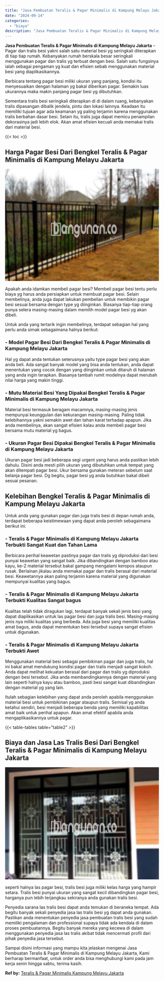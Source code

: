 ```yaml
---
title: "Jasa Pembuatan Teralis & Pagar Minimalis di Kampung Melayu Jakarta"
date: "2024-09-14"
categories: 
  - "biaya"
description: "Jasa Pembuatan Teralis & Pagar Minimalis di Kampung Melayu Jakarta. Sampai disini informasi yang mampu kita jelaskan mengenai Jasa Pembuatan Teralis & Pagar..."
---
```


**Jasa Pembuatan Teralis & Pagar Minimalis di Kampung Melayu Jakarta** – Pagar dan tralis besi yakni salah satu material besi yg seringkali diterapkan di tiap tiap rumah. Kebanyakan rumah berskala besar seringkali menggunakan pagar dan tralis yg terbuat dengan besi. Salah satu fungsinya ialah sebagai pengaman yg kuat dan efisien sebab menggunakan material besi yang diaplikasikannya.

Berbicara tentang pagar besi miliki ukuran yang panjang, kondisi itu menyesuaikan dengan halaman yg bakal diberikan pagar. Semakin luas ukurannya maka makin panjang pagar besi yg dibutuhkan.

Sementara tralis besi seringkali diterapkan di di dalam ruang, kebanyakan tralis dipasangan dibalik jendela, pintu dan lokasi lainnya. Keadaan itu memiliki tujuan agar ada keamanan yg paling terjamin karena menggunakan tralis berbahan dasar besi. Selain itu, tralis juga dapat memicu penampilan dekorasinya jadi lebih elok. Akan amat efisien kecuali anda memakai tralis dari material besi.

{{< toc >}}

## Harga Pagar Besi Dari Bengkel Teralis & Pagar Minimalis di Kampung Melayu Jakarta

![Jasa Pembuatan Teralis & Pagar Minimalis di Kampung Melayu Jakarta](/images/pagar-minimalis-murah-20.png)

Apakah anda idamkan membeli pagar besi? Membeli pagar besi tentu perlu biaya yg harus anda persiapkan untuk membuat pagar besi. Selain membelinya, anda juga dapat lakukan pembelian untuk membikin pagar besi sesuai bersama dengan type yg diinginkan. Biasanya tiap-tiap orang punya selera masing-masing dalam memilih model pagar besi yg akan dibeli.

Untuk anda yang tertarik ingin membelinya, terdapat sebagian hal yang perlu anda simak sebagaimana halnya berikut:
### \- Model Pagar Besi Dari Bengkel Teralis & Pagar Minimalis di Kampung Melayu Jakarta

Hal yg dapat anda tentukan seterusnya yaitu type pagar besi yang akan anda beli. Ada sangat banyak model yang bisa anda tentukan, anda dapat menentukan yang cocok dengan yang diinginkan untuk ditaruh di halaman yang anda ingin terapkan. Biasanya tambah rumit modelnya dapat merubah nilai harga yang makin tinggi.

### \- Mutu Material Besi Yang Dipakai Bengkel Teralis & Pagar Minimalis di Kampung Melayu Jakarta

Material besi termasuk beragam macamnya, masing-masing jenis mempunyai keunggulan dan kekurangan masing-masing. Paling tidak kelebihannya yakni semakin awet dan tahan karat terhadap apapun. Jika anda membelinya, akan sangat efisien kalau anda membeli pagar besi bersama mutu material yg bagus.

### \- Ukuran Pagar Besi Dipakai Bengkel Teralis & Pagar Minimalis di Kampung Melayu Jakarta

Ukuran pagar besi jadi beberapa segi urgent yang harus anda pastikan lebih dahulu. Disini anda mesti pilih ukuran yang dibutuhkan untuk tempat yang akan ditempati pagar besi. Ukur bersama gunakan meteran sebelum saat belanja pagar besi. Dg begitu, pagar besi yg anda butuhkan bakal dibeli sesuai pesanan.

## Kelebihan Bengkel Teralis & Pagar Minimalis di Kampung Melayu Jakarta

Untuk anda yang gunakan pagar dan juga tralis besi di depan rumah anda, terdapat beberapa keistimewaan yang dapat anda peroleh sebagaimana berikut ini.

### \- Teralis & Pagar Minimalis di Kampung Melayu Jakarta Terbukti Sangat Kuat dan Tahan Lama

Berbicara perihal keawetan pastinya pagar dan tralis yg diproduksi dari besi punyai keawetan yang sangat baik. Jika dibandingkan dengan bamboo atau kayu, ke-2 material tersebut bakal gampang mengalami keropos ataupun rusak. Berlainan jikalau anda memakai pagar dan tralis berasal dari material besi. Keawetannya akan paling terjamin karena material yang digunakan mempunyai kualitas yang bagus.

### \- Teralis & Pagar Minimalis di Kampung Melayu Jakarta Terbukti Kualitas Sangat bagus

Kualitas telah tidak diragukan lagi, terdapat banyak sekali jenis besi yang dapat diaplikasikan untuk las pagar besi dan juga tralis besi. Masing-masing jenis nya miliki kualitas yang berbeda. Ada juga besi yang memiliki kualitas amat bagus, anda dapat menentukan besi tersebut supaya sangat efisien untuk digunakan.

### \- Teralis & Pagar Minimalis di Kampung Melayu Jakarta Terbukti Awet

Menggunakan material besi sebagai pembikinan pagar dan juga tralis, hal ini bakal amat mendukung kondisi pagar dan tralis menjadi sangat kokoh. Anda dapat melihat kekuatan berasal dari pagar dan tralis yg diproduksi dengan besi tersebut. Jika anda membandingkannya dengan material yang lain seperti halnya kayu atau bamboo, pasti besi sangat kuat dibandingkan dengan material yg yang lain.

Itulah sebagian kelebihan yang dapat anda peroleh apabila menggunakan material besi untuk pembikinan pagar ataupun tralis. Semisal yg anda ketahui sendiri, besi menjadi beberapa benda yang memiliki kapabilitas amat baik untuk perihal apapun. Akan amat efektif apabila anda mengaplikasikannya untuk pagar.

{{< table-tables table="table2" >}}

## Biaya dan Jasa Las Tralis Besi Dari Bengkel Teralis & Pagar Minimalis di Kampung Melayu Jakarta

![Jasa Pembuatan Teralis & Pagar Minimalis di Kampung Melayu Jakarta](/images/teralis-minimalis-murah-19.png)

seperti halnya las pagar besi, tralis besi juga miliki kelas harga yang hampir setara. Tralis besi punyai ukuran yang sangat kecil dibandingkan pagar besi, harganya pun lebih terjangkau sekiranya anda gunakan tralis besi.

Penyedia sarana las tralis besi dapat anda temukan di beraneka tempat. Ada begitu banyak sekali penyedia jasa las tralis besi yg dapat anda gunakan. Pastikan anda menentukan penyedia jasa pembuatan tralis besi yang sudah memiliki pengalaman dan professional supaya tidak ada kendala di dalam proses pembuatannya. Begitu banyak mereka yang kecewa di dalam menggunakan penyedia jasa las tralis akibat tidak mencermati profil dari pihak penyedia jasa tersebut.

Sampai disini informasi yang mampu kita jelaskan mengenai Jasa Pembuatan Teralis & Pagar Minimalis di Kampung Melayu Jakarta, Kami berharap bermanfaat, untuk order anda bisa menghubungi kami pada jam kerja senin hingga sabtu, terima kasih.

**Ref by:** [Teralis & Pagar Minimalis Kampung Melayu Jakarta](https://id.wikipedia.org/wiki/Teralis)
